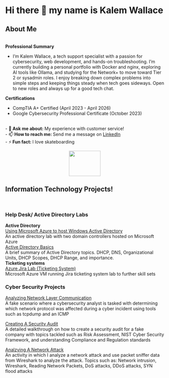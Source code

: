 # Hi there 👋 my name is Kalem Wallace<br/>
  <h2> About Me </h2><br/>
  <b>Professional Summary</b><br/>
  
- I’m Kalem Wallace, a tech support specialist with a passion for cybersecurity, web development, and hands-on troubleshooting. I’m currently building a personal portfolio with Docker and nginx, exploring AI tools like Ollama, and studying for the Network+ to move toward Tier 2 or sysadmin roles. I enjoy breaking down complex problems into simple steps and keeping things steady when tech goes sideways. Open to new roles and always up for a good tech chat.



<b>Certifications</b><br/>


- CompTIA A+ Certified (April 2023 - April 2026)<br/>
- Google Cybersecurity Professional Certificate (October 2023)<br/>
 <br/>
- 💬<b> Ask me about: </b> My experience with customer service! <br/>
- 📫<b> How to reach me: </b> Send me a message on <a href="https://www.linkedin.com/in/kalem-wallace-3b499a256/">LinkedIn</a> <br/>
- ⚡<b> Fun fact: </b> I love skateboarding<p align="center"><img src="https://user-images.githubusercontent.com/111719615/210657996-ffe8fe41-b389-492c-8ddc-05cde142e675.gif" width="100" height="80" /> <br/>

<h2>Information Technology Projects!</h2><br/>
<h3>Help Desk/ Active Directory Labs</h3>
<b>Active Directory</b><br/>
<a href="https://github.com/kalemriah/Using-Microsoft-Azure-to-host-Windows-Active-Directory-lab">Using Microsoft Azure to host Windows Active Directory</a> <br/>
An active directory lab with two domain controllers hosted on Microsoft Azure <br/>
<a href="https://github.com/kalemriah/Active-directory-basics">Active Directory Basics</a> <br/>
A brief summary of Active Directory topics. DHCP, DNS, Organizational Units, DHCP Scopes, DHCP Range, and importance.<br/>
<b>Ticketing systems</b><br/>
<a href="https://github.com/kalemriah/Azure-Ticketing-System-Lab-Jira-">Azure Jira Lab (Ticketing System)</a><br/>
Microsoft Azure VM running Jira ticketing system lab to further skill sets<br/>
<h3>Cyber Security Projects</h3>
<a href="https://github.com/kalemriah/Analyzing-Network-Layer-Communication">Analyzing Network Layer Communication</a><br/>
A fake scenario where a cybersecurity analyst is tasked with determining which network protocol was affected during a cyber incident using tools such as tcpdump and an ICMP

<a href="https://github.com/kalemriah/Creating-A-Security-Audit">Creating A Security Audit</a><br/>
A detailed walkthrough on how to create a security audit for a fake company with topics tackled such as Risk Assessment, NIST Cyber Security Framework, and understanding Compliance and Regulation standards

<a href="https://github.com/kalemriah/Analyzing-A-Network-Attack">Analzying A Network Attack</a><br/>
An activity in which I analyze a network attack and use packet sniffer data from Wireshark to analyze the attack. Topics such as: Network intrusion, Wireshark, Reading Network Packets, DoS attacks, DDoS attacks, SYN flood attacks






